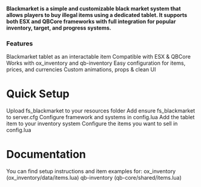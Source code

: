 #### Blackmarket is a simple and customizable black market system that allows players to buy illegal items using a dedicated tablet. It supports both ESX and QBCore frameworks with full integration for popular inventory, target, and progress systems.

### Features
Blackmarket tablet as an interactable item
Compatible with ESX & QBCore
Works with ox_inventory and qb-inventory
Easy configuration for items, prices, and currencies
Custom animations, props & clean UI

# Quick Setup
Upload fs_blackmarket to your resources folder
Add ensure fs_blackmarket to server.cfg
Configure framework and systems in config.lua
Add the tablet item to your inventory system
Configure the items you want to sell in config.lua

# Documentation
You can find setup instructions and item examples for:
ox_inventory (ox_inventory/data/items.lua)
qb-inventory (qb-core/shared/items.lua)
